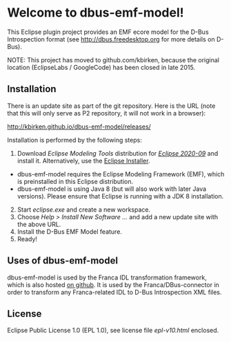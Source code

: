 Welcome to dbus-emf-model!
==========================

This Eclipse plugin project provides an EMF ecore model for the D-Bus Introspection format
(see http://dbus.freedesktop.org for more details on D-Bus).

NOTE: This project has moved to github.com/kbirken, because the original location
(EclipseLabs / GoogleCode) has been closed in late 2015.


## Installation

There is an update site as part of the git repository. Here is the URL (note that this will only serve as P2 repository, it will not work in a browser):

http://kbirken.github.io/dbus-emf-model/releases/

Installation is performed by the following steps:

1. Download _Eclipse Modeling Tools_ distribution for [_Eclipse 2020-09_](https://www.eclipse.org/downloads/packages/release/2020-09/r) and install it. Alternatively, use the [Eclipse Installer](https://www.eclipse.org/downloads/packages/installer).
  - dbus-emf-model requires the Eclipse Modeling Framework (EMF), which is preinstalled in this Eclipse distribution.
  - dbus-emf-model is using Java 8 (but will also work with later Java versions). Please ensure that Eclipse is running with a JDK 8 installation.
2. Start _eclipse.exe_ and create a new workspace.
3. Choose _Help > Install New Software ..._ and add a new update site with the above URL.
4. Install the D-Bus EMF Model feature.
5. Ready!


## Uses of dbus-emf-model

dbus-emf-model is used by the Franca IDL transformation framework, which is also hosted [on github](https://github.com/franca/franca). It is used by the Franca/DBus-connector in order to transform any Franca-related IDL to D-Bus Introspection XML files.


## License

Eclipse Public License 1.0 (EPL 1.0), see license file _epl-v10.html_ enclosed.
